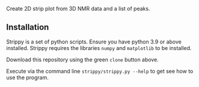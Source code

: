 Create 2D strip plot from 3D NMR data and a list of peaks.

Installation
------------

Strippy is a set of python scripts. Ensure you have python 3.9 or above installed.
Strippy requires the libraries `numpy` and `matplotlib` to be installed.

Download this repository using the green `clone` button above.

Execute via the command line `strippy/strippy.py --help` to get see how to use the program.